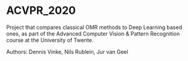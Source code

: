 # ACVPR_2020

Project that compares classical OMR methods to Deep Learning based ones, as part of the Advanced Computer Vision & Pattern Recognition course at the University of Twente.

Authors: Dennis Vinke, Nils Rublein, Jur van Geel
